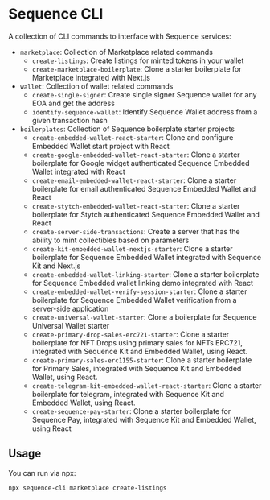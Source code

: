 # Sequence CLI
A collection of CLI commands to interface with Sequence services:

- `marketplace`: Collection of Marketplace related commands
    - `create-listings`: Create listings for minted tokens in your wallet
    - `create-marketplace-boilerplate`: Clone a starter boilerplate for Marketplace integrated with Next.js
- `wallet`: Collection of wallet related commands
    - `create-single-signer`: Create single signer Sequence wallet for any EOA and get the address
    - `identify-sequence-wallet`: Identify Sequence Wallet address from a given transaction hash
- `boilerplates`: Collection of Sequence boilerplate starter projects
    - `create-embedded-wallet-react-starter`: Clone and configure Embedded Wallet start project with React
    - `create-google-embedded-wallet-react-starter`: Clone a starter boilerplate for Google widget authenticated Sequence Embedded Wallet integrated with React
    - `create-email-embedded-wallet-react-starter`: Clone a starter boilerplate for email authenticated Sequence Embedded Wallet and React
    - `create-stytch-embedded-wallet-react-starter`: Clone a starter boilerplate for Stytch authenticated Sequence Embedded Wallet and React
    - `create-server-side-transactions`: Create a server that has the ability to mint collectibles based on parameters
    - `create-kit-embedded-wallet-nextjs-starter`: Clone a starter boilerplate for Sequence Embedded Wallet integrated with Sequence Kit and Next.js
    - `create-embedded-wallet-linking-starter`: Clone a starter boilerplate for Sequence Embedded wallet linking demo integrated with React
    - `create-embedded-wallet-verify-session-starter`: Clone a starter boilerplate for Sequence Embedded Wallet verification from a server-side application
    - `create-universal-wallet-starter`: Clone a boilerplate for Sequence Universal Wallet starter
    - `create-primary-drop-sales-erc721-starter`: Clone a starter boilerplate for NFT Drops using primary sales for NFTs ERC721, integrated with Sequence Kit and Embedded Wallet, using React.
    - `create-primary-sales-erc1155-starter`: Clone a starter boilerplate for Primary Sales, integrated with Sequence Kit and Embedded Wallet, using React.
    - `create-telegram-kit-embedded-wallet-react-starter`: Clone a starter boilerplate for telegram, integrated with Sequence Kit and Embedded Wallet, using React.
    - `create-sequence-pay-starter`: Clone a starter boilerplate for Sequence Pay, integrated with Sequence Kit and Embedded Wallet, using React

## Usage
You can run via npx:

```
npx sequence-cli marketplace create-listings
```
